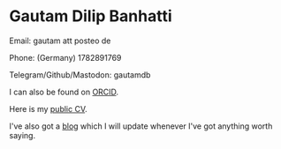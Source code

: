 # Gautam Dilip Banhatti

Email: gautam att posteo de

Phone: (Germany) 1782891769

Telegram/Github/Mastodon: gautamdb

I can also be found on [ORCID](https://orcid.org/0000-0002-8668-310X).

Here is my [public CV](docs/publicCV.pdf).

I've also got a [blog](blog) which I will update whenever I've got anything worth saying.
